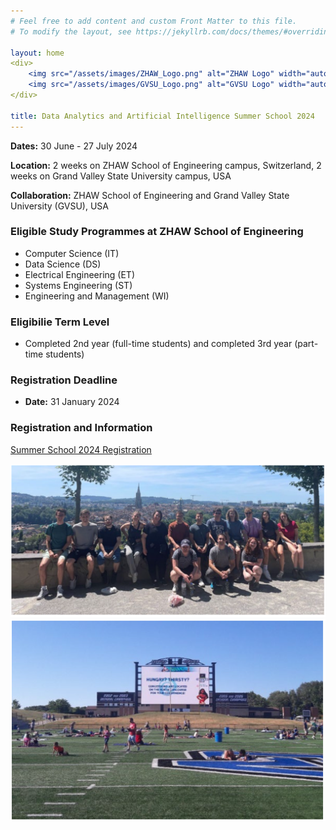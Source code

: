 ```yaml
---
# Feel free to add content and custom Front Matter to this file.
# To modify the layout, see https://jekyllrb.com/docs/themes/#overriding-theme-defaults

layout: home
<div>
    <img src="/assets/images/ZHAW_Logo.png" alt="ZHAW Logo" width="auto" height="100" style="margin-right: 20px;margin-bottom: 20px;">
    <img src="/assets/images/GVSU_Logo.png" alt="GVSU Logo" width="auto" height="100" style="margin-bottom: 20px;">
</div>

title: Data Analytics and Artificial Intelligence Summer School 2024
---
```


**Dates:** 30 June - 27 July 2024

**Location:** 2 weeks on ZHAW School of Engineering campus, Switzerland, 2 weeks on Grand Valley State University campus, USA

**Collaboration:** ZHAW School of Engineering and Grand Valley State University (GVSU), USA



### Eligible Study Programmes at ZHAW School of Engineering

- Computer Science (IT)
- Data Science (DS)
- Electrical Engineering (ET)
- Systems Engineering (ST)
- Engineering and Management (WI)

### Eligibilie Term Level

- Completed 2nd year (full-time students) and completed 3rd year (part-time students)

### Registration Deadline

- **Date:** 31 January 2024

### Registration and Information

[Summer School 2024 Registration](http://bit.ly/SoE_summer_school_2024)


![Impression1](/assets/images/img1.png)
![Impression2](/assets/images/img2.png)
